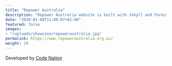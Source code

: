 ```yaml
---
title: "Repower Australia"
description: "Repower Australia website is built with Jekyll and Forestry"
date: "2020-01-08T11:00:07+01:00"
featured: false
images:
- "/uploads/showcase/repoweraustralia.jpg"
permalink: https://www.repoweraustralia.org.au/
weight: 10
---
```


Developed by [Code Nation](https://www.codenation.com/)
